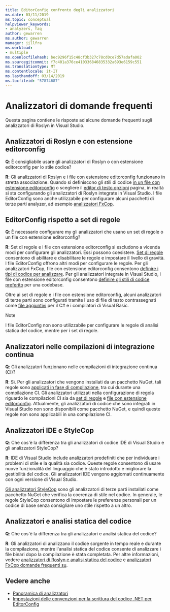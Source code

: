 ```yaml
---
title: EditorConfig confronto degli analizzatori
ms.date: 03/11/2019
ms.topic: conceptual
helpviewer_keywords:
- analyzers, faq
author: gewarren
ms.author: gewarren
manager: jillfra
ms.workload:
- multiple
ms.openlocfilehash: bec9296f15c48cf3b327c78cd0ce7d57adafa002
ms.sourcegitcommit: f7c401a376ce410336846835332a693e6159c551
ms.translationtype: MT
ms.contentlocale: it-IT
ms.lasthandoff: 03/14/2019
ms.locfileid: "57874687"
---
```

# <a name="analyzers-faq"></a>Analizzatori di domande frequenti

Questa pagina contiene le risposte ad alcune domande frequenti sugli analizzatori di Roslyn in Visual Studio.

## <a name="roslyn-analyzers-versus-editorconfig"></a>Analizzatori di Roslyn e con estensione editorconfig

**Q**: È consigliabile usare gli analizzatori di Roslyn o con estensione editorconfig per lo stile codice?

**R**: Gli analizzatori di Roslyn e i file con estensione editorconfig funzionano in stretta associazione. Quando si definiscono gli stili di codice [in un file con estensione editorconfig](../ide/editorconfig-code-style-settings-reference.md) o scegliere il [editor di testo opzioni](../ide/code-styles-and-quick-actions.md) pagina, in realtà si sta configurando gli analizzatori di Roslyn integrate in Visual Studio. I file EditorConfig sono anche utilizzabile per configurare alcuni pacchetti di terze parti analyzer, ad esempio [analizzatori FxCop](configure-fxcop-analyzers.md).

## <a name="editorconfig-versus-rule-sets"></a>EditorConfig rispetto a set di regole

**Q**: È necessario configurare my gli analizzatori che usano un set di regole o un file con estensione editorconfig?

**R**: Set di regole e i file con estensione editorconfig si escludono a vicenda modi per configurare gli analizzatori. Essi possono coesistere. [Set di regole](analyzer-rule-sets.md) consentono di abilitare e disabilitare le regole e impostare il livello di gravità. I file EditorConfig offrono altri modi per configurare le regole. Per gli analizzatori FxCop, file con estensione editorconfig consentono [definire i tipi di codice per analizzare](fxcop-analyzer-options.md). Per gli analizzatori integrate in Visual Studio, i file con estensione editorconfig consentono [definire gli stili di codice preferito](../ide/editorconfig-code-style-settings-reference.md) per una codebase.

Oltre ai set di regole e i file con estensione editorconfig, alcuni analizzatori di terze parti sono configurati tramite l'uso di file di testo contrassegnati come [file aggiuntivi](../ide/build-actions.md#build-action-values) per il C# e i compilatori di Visual Basic.

> [!NOTE]
> I file EditorConfig non sono utilizzabile per configurare le regole di analisi statica del codice, mentre per i set di regole.

## <a name="analyzers-in-ci-builds"></a>Analizzatori nelle compilazioni di integrazione continua

**Q**: Gli analizzatori funzionano nelle compilazioni di integrazione continua (CI)?

**R**: Sì. Per gli analizzatori che vengono installati da un pacchetto NuGet, tali regole sono [applicati in fase di compilazione](roslyn-analyzers-overview.md#build-errors), tra cui durante una compilazione CI. Gli analizzatori utilizzati nella configurazione di regola riguardo le compilazioni CI sia da [set di regole](analyzer-rule-sets.md) e [file con estensione editorconfig](configure-fxcop-analyzers.md). Attualmente, gli analizzatori di codice che sono integrati in Visual Studio non sono disponibili come pacchetto NuGet, e quindi queste regole non sono applicabili in una compilazione CI.

## <a name="ide-analyzers-versus-stylecop"></a>Analizzatori IDE e StyleCop

**Q**: Che cos'è la differenza tra gli analizzatori di codice IDE di Visual Studio e gli analizzatori StyleCop?

**R**: IDE di Visual Studio include analizzatori predefiniti che per individuare i problemi di stile e la qualità sia codice. Queste regole consentono di usare nuove funzionalità del linguaggio che è stato introdotto e migliorare la gestibilità del codice. Gli analizzatori IDE vengono aggiornati continuamente con ogni versione di Visual Studio.

[Gli analizzatori StyleCop](https://github.com/DotNetAnalyzers/StyleCopAnalyzers) sono gli analizzatori di terze parti installati come pacchetto NuGet che verifica la coerenza di stile nel codice. In generale, le regole StyleCop consentono di impostare le preferenze personali per un codice di base senza consigliare uno stile rispetto a un altro.

## <a name="analyzers-versus-static-code-analysis"></a>Analizzatori e analisi statica del codice

**Q**: Che cos'è la differenza tra gli analizzatori e analisi statica del codice?

**R**: Gli analizzatori di analizzano il codice sorgente in tempo reale e durante la compilazione, mentre l'analisi statica del codice consente di analizzare i file binari dopo la compilazione è stata completata. Per altre informazioni, vedere [analizzatori di Roslyn e analisi statica del codice](roslyn-analyzers-overview.md#roslyn-analyzers-vs-static-code-analysis) e [analizzatori FxCop domande frequenti su](fxcop-analyzers-faq.md).

## <a name="see-also"></a>Vedere anche

- [Panoramica di analizzatori](roslyn-analyzers-overview.md)
- [Impostazioni delle convenzioni per la scrittura del codice .NET per EditorConfig](../ide/editorconfig-code-style-settings-reference.md)